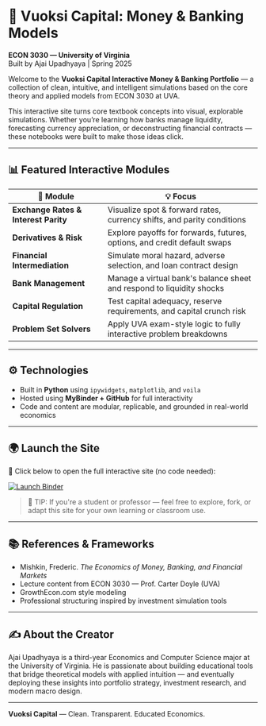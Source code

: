 # 🏦 Vuoksi Capital: Money & Banking Models
**ECON 3030 — University of Virginia**  
Built by Ajai Upadhyaya | Spring 2025

Welcome to the **Vuoksi Capital Interactive Money & Banking Portfolio** — a collection of clean, intuitive, and intelligent simulations based on the core theory and applied models from ECON 3030 at UVA.

This interactive site turns core textbook concepts into visual, explorable simulations. Whether you’re learning how banks manage liquidity, forecasting currency appreciation, or deconstructing financial contracts — these notebooks were built to make those ideas click.

---

## 📊 Featured Interactive Modules

| 📁 Module | 💡 Focus |
|----------|----------|
| **Exchange Rates & Interest Parity** | Visualize spot & forward rates, currency shifts, and parity conditions |
| **Derivatives & Risk** | Explore payoffs for forwards, futures, options, and credit default swaps |
| **Financial Intermediation** | Simulate moral hazard, adverse selection, and loan contract design |
| **Bank Management** | Manage a virtual bank's balance sheet and respond to liquidity shocks |
| **Capital Regulation** | Test capital adequacy, reserve requirements, and capital crunch risk |
| **Problem Set Solvers** | Apply UVA exam-style logic to fully interactive problem breakdowns |

---

## ⚙️ Technologies

- Built in **Python** using `ipywidgets`, `matplotlib`, and `voila`
- Hosted using **MyBinder + GitHub** for full interactivity
- Code and content are modular, replicable, and grounded in real-world economics

---

## 🌍 Launch the Site

🚀 Click below to open the full interactive site (no code needed):

[![Launch Binder](https://mybinder.org/badge_logo.svg)](https://mybinder.org/v2/gh/ajaiupadhyaya/intmacro/main?urlpath=voila/render/moneybanking_sim/index.ipynb)

> 🧠 TIP: If you're a student or professor — feel free to explore, fork, or adapt this site for your own learning or classroom use.

---

## 📚 References & Frameworks

- Mishkin, Frederic. *The Economics of Money, Banking, and Financial Markets*
- Lecture content from ECON 3030 — Prof. Carter Doyle (UVA)
- GrowthEcon.com style modeling
- Professional structuring inspired by investment simulation tools

---

## ✍️ About the Creator

Ajai Upadhyaya is a third-year Economics and Computer Science major at the University of Virginia. He is passionate about building educational tools that bridge theoretical models with applied intuition — and eventually deploying these insights into portfolio strategy, investment research, and modern macro design.

---

**Vuoksi Capital** — Clean. Transparent. Educated Economics.
